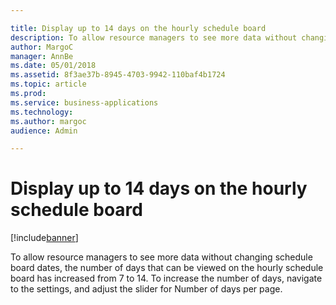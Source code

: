 ```yaml
---

title: Display up to 14 days on the hourly schedule board
description: To allow resource managers to see more data without changing schedule board dates, the number of days that can be viewed on the hourly schedule board has increased from 7 to 14.
author: MargoC
manager: AnnBe
ms.date: 05/01/2018
ms.assetid: 8f3ae37b-8945-4703-9942-110baf4b1724
ms.topic: article
ms.prod: 
ms.service: business-applications
ms.technology: 
ms.author: margoc
audience: Admin

---
```

#  Display up to 14 days on the hourly schedule board


[!include[banner](../../includes/banner.md)]

To allow resource managers to see more data without changing schedule board
dates, the number of days that can be viewed on the hourly schedule board has
increased from 7 to 14. To increase the number of days, navigate to the
settings, and adjust the slider for Number of days per page.
